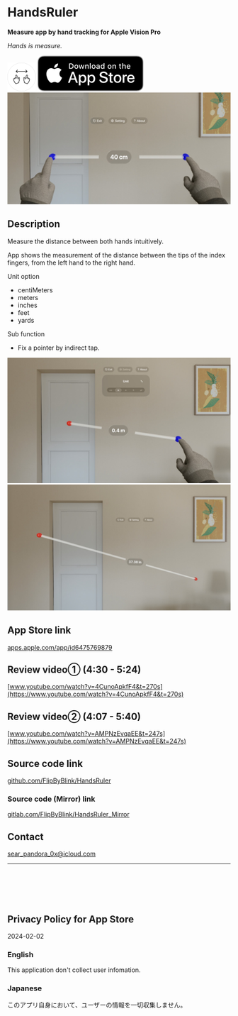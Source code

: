 HandsRuler
===========
__Measure app by hand tracking for Apple Vision Pro__

_Hands is measure._

<img src="HandsRuler/Supporting files/README assets/icon.png" width="64">

<a href="https://apps.apple.com/app/id6475769879" target="blank">
    <img src="HandsRuler/Supporting files/README assets/appstore_badge.svg">
</a>

<img src="HandsRuler/Supporting files/README assets/screenshot1280w.jpg" width="640">


Description
------------
Measure the distance between both hands intuitively.

App shows the measurement of the distance between the tips of the index fingers, from the left hand to the right hand.

Unit option
- centiMeters
- meters
- inches
- feet
- yards

Sub function
- Fix a pointer by indirect tap.

<img src="HandsRuler/Supporting files/README assets/screenshot1280w2.jpg" width="640">

<img src="HandsRuler/Supporting files/README assets/screenshot1280w3.jpg" width="640">


App Store link
---------------
[apps.apple.com/app/id6475769879](https://apps.apple.com/app/id6475769879)

Review video① (4:30 - 5:24)
----------------------------
[www.youtube.com/watch?v=4CunoApkfF4&t=270s](https://www.youtube.com/watch?v=4CunoApkfF4&t=270s)

Review video② (4:07 - 5:40)
----------------------------
[www.youtube.com/watch?v=AMPNzEvqaEE&t=247s](https://www.youtube.com/watch?v=AMPNzEvqaEE&t=247s)

Source code link
-----------------
[github.com/FlipByBlink/HandsRuler](https://github.com/FlipByBlink/HandsRuler)

### Source code (Mirror) link
[gitlab.com/FlipByBlink/HandsRuler_Mirror](https://gitlab.com/FlipByBlink/HandsRuler_Mirror)


Contact
--------
sear_pandora_0x@icloud.com


* * *

<br>
<br>
<br>
<br>


Privacy Policy for App Store
----------------------------
2024-02-02

### English
This application don't collect user infomation.

### Japanese
このアプリ自身において、ユーザーの情報を一切収集しません。


<br>
<br>
<br>
<br>


<!-- URL "Support page for App Store" -->
<!-- https://flipbyblink.github.io/HandsRuler/ -->
<!-- URL "Privacy Policy for App Store" -->
<!-- https://flipbyblink.github.io/HandsRuler/#privacy-policy-for-app-store -->
